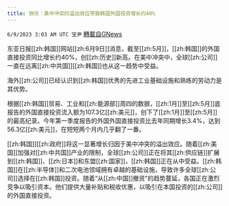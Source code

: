 ```yaml
---
title: 快讯：美中冲突的溢出效应导致韩国外国投资增长约40%
---
```

`6/9/2023 3:03 AM UTC 宝尹` [轉載自GNews](https://gnews.org/articles/1370271)

东亚日报[[zh:韩国]]网站[[zh:6月9日]]消息，截至[[zh:5月]]，[[zh:韩国]]的外国直接投资同比增长约40%，创[[zh:历史]]新高。在美中冲突中，全球[[zh:公司]]一直在远离[[zh:中共国]][[zh:韩国]]也从这一趋势中受益。

海外[[zh:公司]]已经认识到[[zh:韩国]]优秀的先进工业基础设施和熟练的劳动力是其优势。

根据[[zh:韩国]]贸易、工业和[[zh:能源部]]周四的数据，[[zh:1月]]至[[zh:5月]]底报告的外国直接投资流入额为107.3亿[[zh:美元]]，创下了[[zh:1月]]至[[zh:5月]]的最高纪录。今年第一季度报告的外国外国直接投资比去年同期增长3.4%，达到56.3亿[[zh:美元]]，在短短两个月内几乎翻了一番。

[[zh:韩国]][[zh:政府]]将这一显著增长归因于美中冲突的溢出效应。随着[[zh:美国]]加强对[[zh:中共国]]产业的限制，全球[[zh:公司]]正在将其[[zh:供应链]]扩展到[[zh:韩国]]、[[zh:日本]]和东盟[[zh:国家]]，[[zh:韩国]]正在从中受益。[[zh:韩国]]在[[zh:半导体]]和二次电池领域拥有卓越的基础设施，导致许多全球[[zh:公司]]选择在[[zh:韩国]]投资。随着“从[[zh:中国]]撤资”的趋势蔓延，各国正在激烈竞争以吸引资本。他们提供大量补贴和税收优惠，以吸引在本国投资的[[zh:公司]]的外国直接投资。
